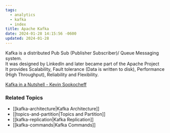 ```yaml
---
tags:
  - analytics
  - kafka
  - index
title: Apache Kafka
date: 2024-01-28 14:15:56 -0600
updated: 2024-01-28
---
```


Kafka is a distributed Pub Sub (Publisher Subscriber)/ Queue Messaging system.  
It was designed by LinkedIn and later became part of the Apache Project  
It provides Scalability, Fault tolerance (Data is written to disk), Performance (High Throughput), Reliability and Flexibility.

[Kafka in a Nutshell - Kevin Sookocheff](https://sookocheff.com/post/kafka/kafka-in-a-nutshell/)

### Related Topics

* [[kafka-architecture|Kafka Architecture]]
* [[topics-and-partition|Topics and Partition]]
* [[kafka-replication|Kafka Replication]]
* [[kafka-commands|Kafka Commands]]
